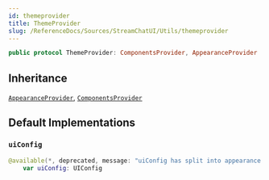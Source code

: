 ```yaml
---
id: themeprovider 
title: ThemeProvider
slug: /ReferenceDocs/Sources/StreamChatUI/Utils/themeprovider
---
```


``` swift
public protocol ThemeProvider: ComponentsProvider, AppearanceProvider 
```

## Inheritance

[`AppearanceProvider`](AppearanceProvider), [`ComponentsProvider`](ComponentsProvider)

## Default Implementations

### `uiConfig`

``` swift
@available(*, deprecated, message: "uiConfig has split into appearance and components")
    var uiConfig: UIConfig 
```
